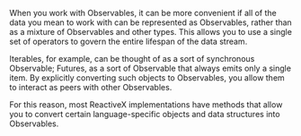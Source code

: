 When you work with Observables, it can be more convenient if all of the data you
mean to work with can be represented as Observables, rather than as a mixture of
Observables and other types. This allows you to use a single set of operators to
govern the entire lifespan of the data stream.

Iterables, for example, can be thought of as a sort of synchronous Observable;
Futures, as a sort of Observable that always emits only a single item. By
explicitly converting such objects to Observables, you allow them to interact as
peers with other Observables.

For this reason, most ReactiveX implementations have methods that allow you to
convert certain language-specific objects and data structures into Observables.
